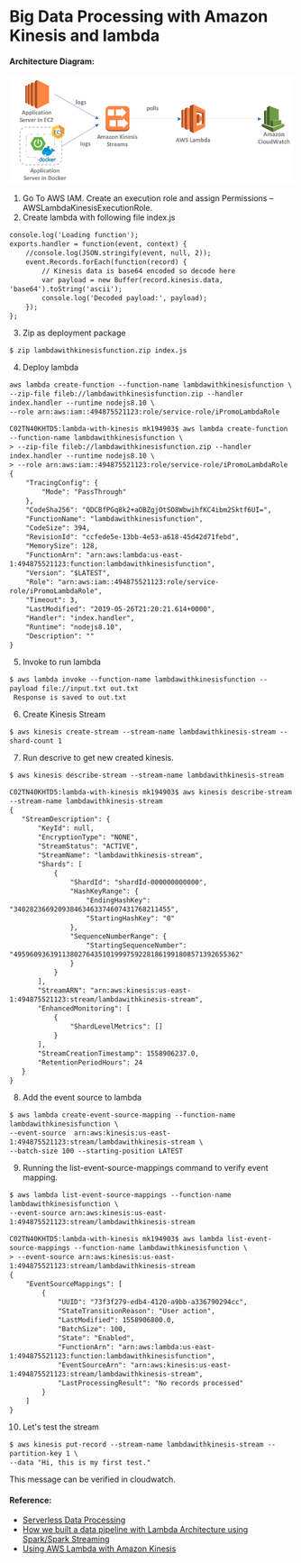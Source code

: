  # Big Data Processing with Amazon Kinesis and lambda
 
#### Architecture Diagram:
![System Architecture](https://github.com/manojknit/lambda-with-kinesis/raw/master/images/arcitecture.png)


1. Go To AWS IAM. Create an execution role and assign Permissions – AWSLambdaKinesisExecutionRole.
2. Create lambda with following file index.js
```
console.log('Loading function');
exports.handler = function(event, context) {
    //console.log(JSON.stringify(event, null, 2));
    event.Records.forEach(function(record) {
        // Kinesis data is base64 encoded so decode here
        var payload = new Buffer(record.kinesis.data, 'base64').toString('ascii');
        console.log('Decoded payload:', payload);
    });
};
```
3. Zip as deployment package
```
$ zip lambdawithkinesisfunction.zip index.js
```

4. Deploy lambda 
```
aws lambda create-function --function-name lambdawithkinesisfunction \
--zip-file fileb://lambdawithkinesisfunction.zip --handler index.handler --runtime nodejs8.10 \
--role arn:aws:iam::494875521123:role/service-role/iPromoLambdaRole
```
```
C02TN40KHTD5:lambda-with-kinesis mk194903$ aws lambda create-function --function-name lambdawithkinesisfunction \
> --zip-file fileb://lambdawithkinesisfunction.zip --handler index.handler --runtime nodejs8.10 \
> --role arn:aws:iam::494875521123:role/service-role/iPromoLambdaRole
{
    "TracingConfig": {
        "Mode": "PassThrough"
    },
    "CodeSha256": "QDCBfPGq8k2+aOBZgjOtSO8WbwihfKC4ibm2Sktf6UI=",
    "FunctionName": "lambdawithkinesisfunction",
    "CodeSize": 394,
    "RevisionId": "ccfede5e-13bb-4e53-a618-45d42d71febd",
    "MemorySize": 128,
    "FunctionArn": "arn:aws:lambda:us-east-1:494875521123:function:lambdawithkinesisfunction",
    "Version": "$LATEST",
    "Role": "arn:aws:iam::494875521123:role/service-role/iPromoLambdaRole",
    "Timeout": 3,
    "LastModified": "2019-05-26T21:20:21.614+0000",
    "Handler": "index.handler",
    "Runtime": "nodejs8.10",
    "Description": ""
}
```
5. Invoke to run lambda
```
$ aws lambda invoke --function-name lambdawithkinesisfunction --payload file://input.txt out.txt
 Response is saved to out.txt
```
 6. Create Kinesis Stream
```
$ aws kinesis create-stream --stream-name lambdawithkinesis-stream --shard-count 1
```
 
 7. Run descrive to get new created kinesis. 
 ```
 $ aws kinesis describe-stream --stream-name lambdawithkinesis-stream
 ```
 ```
 C02TN40KHTD5:lambda-with-kinesis mk194903$ aws kinesis describe-stream --stream-name lambdawithkinesis-stream
{
    "StreamDescription": {
        "KeyId": null,
        "EncryptionType": "NONE",
        "StreamStatus": "ACTIVE",
        "StreamName": "lambdawithkinesis-stream",
        "Shards": [
            {
                "ShardId": "shardId-000000000000",
                "HashKeyRange": {
                    "EndingHashKey": "340282366920938463463374607431768211455",
                    "StartingHashKey": "0"
                },
                "SequenceNumberRange": {
                    "StartingSequenceNumber": "49596093639113802764351019997592281861991808571392655362"
                }
            }
        ],
        "StreamARN": "arn:aws:kinesis:us-east-1:494875521123:stream/lambdawithkinesis-stream",
        "EnhancedMonitoring": [
            {
                "ShardLevelMetrics": []
            }
        ],
        "StreamCreationTimestamp": 1558906237.0,
        "RetentionPeriodHours": 24
    }
}
```
8. Add the event source to lambda
```
$ aws lambda create-event-source-mapping --function-name lambdawithkinesisfunction \
--event-source  arn:aws:kinesis:us-east-1:494875521123:stream/lambdawithkinesis-stream \
--batch-size 100 --starting-position LATEST
```
9. Running the list-event-source-mappings command to verify event mapping.
```
$ aws lambda list-event-source-mappings --function-name lambdawithkinesisfunction \
--event-source arn:aws:kinesis:us-east-1:494875521123:stream/lambdawithkinesis-stream
```
```
C02TN40KHTD5:lambda-with-kinesis mk194903$ aws lambda list-event-source-mappings --function-name lambdawithkinesisfunction \
> --event-source arn:aws:kinesis:us-east-1:494875521123:stream/lambdawithkinesis-stream
{
    "EventSourceMappings": [
        {
            "UUID": "73f3f279-edb4-4120-a9bb-a336790294cc",
            "StateTransitionReason": "User action",
            "LastModified": 1558906800.0,
            "BatchSize": 100,
            "State": "Enabled",
            "FunctionArn": "arn:aws:lambda:us-east-1:494875521123:function:lambdawithkinesisfunction",
            "EventSourceArn": "arn:aws:kinesis:us-east-1:494875521123:stream/lambdawithkinesis-stream",
            "LastProcessingResult": "No records processed"
        }
    ]
}
```
10. Let's test the stream
```
$ aws kinesis put-record --stream-name lambdawithkinesis-stream --partition-key 1 \
--data "Hi, this is my first test."
```
This message can be verified in cloudwatch.

#### Reference:
* [Serverless Data Processing](https://aws.amazon.com/lambda/data-processing/?trk=ps_a131L000005OoXQQA0)
* [How we built a data pipeline with Lambda Architecture using Spark/Spark Streaming](https://medium.com/walmartlabs/how-we-built-a-data-pipeline-with-lambda-architecture-using-spark-spark-streaming-9d3b4b4555d3)
* [Using AWS Lambda with Amazon Kinesis](https://docs.aws.amazon.com/lambda/latest/dg/with-kinesis-example.html)
